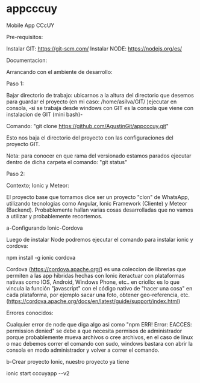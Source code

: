 # appcccuy
Mobile App CCcUY

Pre-requisitos:

Instalar GIT: https://git-scm.com/
Instalar NODE: https://nodejs.org/es/

Documentacion:

Arrancando con el ambiente de desarrollo: 

Paso 1:

 Bajar directorio de trabajo: ubicarnos a la altura del directorio que desemos para guardar el proyecto (en mi caso: /home/asilva/GIT/ )ejecutar en consola, -si se trabaja desde windows con GIT es la consola que viene con instalacion de GIT (mini bash)-

Comando: "git clone https://github.com/AgustinGit/appcccuy.git"

Esto nos baja el directorio del proyecto con las configuraciones del proyecto GIT.

Nota: para conocer en que rama del versionado estamos parados ejecutar dentro de dicha carpeta el comando: "git status"

Paso 2:

Contexto; Ionic y Meteor:

El proyecto base que tomamos dice ser un proyecto "clon" de WhatsApp, utilizando tecnologias como Angular, Ionic Framework (Cliente) y Meteor (Backend). Probablemente hallan varias cosas desarrolladas que no vamos a utilizar y probablemente recortemos.

a-Configurando Ionic-Cordova

Luego de instalar Node podremos ejecutar el comando para instalar ionic y cordova:

npm install -g ionic cordova

Cordova (https://cordova.apache.org/) es una coleccion de librerias que permiten a las app hibridas hechas con Ionic iteractuar con plataformas nativas como IOS, Android, Windows Phone, etc.. en criollo: es lo que vincula la función "javascript" con el código nativo
de "hacer una cosa" en cada plataforma, por ejemplo sacar una foto, obtener geo-referencia, etc. (https://cordova.apache.org/docs/en/latest/guide/support/index.html)

Errores conocidos:

Cualquier error de node que diga algo asi como "npm ERR! Error: EACCES: permission denied" se debe a que necesita permisos de administrador porque probablemente mueva archivos o cree archivos, en el caso de linux o mac debemos correr el comando con sudo, windows bastara con abrir la consola en modo administrador y volver a correr el comando.

b-Crear proyecto Ionic, nuestro proyecto ya tiene 

ionic start cccuyapp --v2

